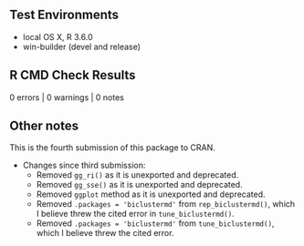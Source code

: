 ## Test Environments
* local OS X, R 3.6.0
* win-builder (devel and release)

## R CMD Check Results
0 errors | 0 warnings | 0 notes

## Other notes
This is the fourth submission of this package to CRAN.
* Changes since third submission:
  * Removed `gg_ri()` as it is unexported and deprecated.
  * Removed `gg_sse()` as it is unexported and deprecated.
  * Removed `ggplot` method as it is unexported and deprecated.
  * Removed `.packages = 'biclustermd'` from `rep_biclustermd()`, which I believe threw the cited error in `tune_biclustermd()`.
  * Removed `.packages = 'biclustermd'` from `tune_biclustermd()`, which I believe threw the cited error.
